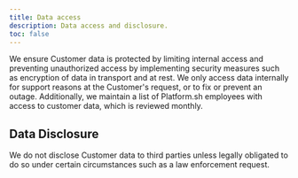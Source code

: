 ```yaml
---
title: Data access
description: Data access and disclosure.
toc: false  
---
```


We ensure Customer data is protected by limiting internal access and preventing unauthorized access by implementing security measures such as encryption of data in transport and at rest. We only access data internally for support reasons at the Customer's request, or to fix or prevent an outage. Additionally, we maintain a list of Platform.sh employees with access to customer data, which is reviewed monthly.

## Data Disclosure

We do not disclose Customer data to third parties unless legally obligated to do so under certain circumstances such as a law enforcement request.
